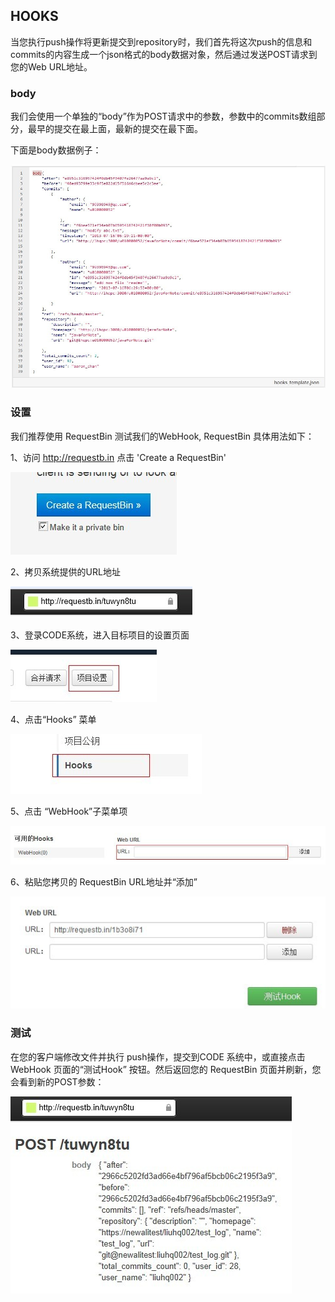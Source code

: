 ## HOOKS

当您执行push操作将更新提交到repository时，我们首先将这次push的信息和commits的内容生成一个json格式的body数据对象，然后通过发送POST请求到您的Web URL地址。

### body

我们会使用一个单独的“body”作为POST请求中的参数，参数中的commits数组部分，最早的提交在最上面，最新的提交在最下面。  


下面是body数据例子：
 
![](images/FAQ_4_7_1.jpg)

### 设置
我们推荐使用 RequestBin 测试我们的WebHook, RequestBin 具体用法如下：

1、访问 http://requestb.in 点击 'Create a RequestBin'

![](images/FAQ_4_7_2.jpg)
 
2、拷贝系统提供的URL地址

![](images/FAQ_4_7_3.jpg)

3、登录CODE系统，进入目标项目的设置页面

![](images/FAQ_4_7_4.jpg)

4、点击“Hooks” 菜单

![](images/FAQ_4_7_5.jpg)

5、点击 “WebHook”子菜单项

![](images/FAQ_4_7_6.jpg)

6、粘贴您拷贝的 RequestBin URL地址并“添加”

![](images/FAQ_4_7_7.jpg)

### 测试

在您的客户端修改文件并执行 push操作，提交到CODE 系统中，或直接点击WebHook 页面的“测试Hook” 按钮。然后返回您的 RequestBin 页面并刷新，您会看到新的POST参数：

![](images/FAQ_4_7_8.jpg)